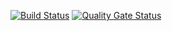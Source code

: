 [![Build Status](https://dev.azure.com/btopserviceprojects/spacegame-web-demo/_apis/build/status/mabargiel.mslearn-tailspin-spacegame-web?branchName=master)](https://dev.azure.com/btopserviceprojects/spacegame-web-demo/_build/latest?definitionId=7&branchName=master) [![Quality Gate Status](https://sonarcloud.io/api/project_badges/measure?project=space-game-web-mbargiel&metric=alert_status)](https://sonarcloud.io/dashboard?id=space-game-web-mbargiel)
